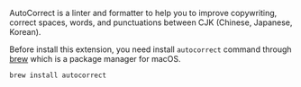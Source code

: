 AutoCorrect is a linter and formatter to help you to improve copywriting, correct spaces, words, and punctuations between CJK (Chinese, Japanese, Korean).

Before install this extension, you need install `autocorrect` command through [brew](https://brew.sh/) which is a package manager for macOS.

```shell
brew install autocorrect
```
